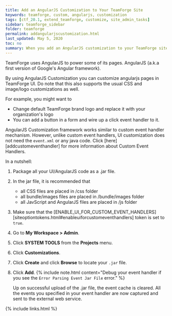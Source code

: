 ```yaml
---
title: Add an AngularJS Customization to Your TeamForge Site
keywords: teamforge, custom, angularjs, customization
tags: [ctf_20.1, extend_teamforge, customize, site_admin_tasks]
sidebar: teamforge_sidebar
folder: teamforge
permalink: addangularjscustomization.html
last_updated: May 5, 2020
toc: no
summary: When you add an AngularJS customization to your TeamForge site using .jar files.
---
```

TeamForge uses AngularJS to power some of its pages. AngularJS (a.k.a first version of Google's Angular framework).

By using AngularJS Customization you can customize angularjs pages in TeamForge UI. Do note that this also supports the usual CSS and image/logo customizations as well.

For example, you might want to 

* Change default TeamForge brand logo and replace it with your organization's logo
* You can add a button in a form and wire up a click event handler to it.

AngularJS Customization framework works similar to custom event handler mechanism. However, unlike custom event handlers, UI customization does not need the `event.xml` or any java code. Click [here][addcustomeventhandler] for more information about Custom Event Handlers.

In a nutshell:
1. Package all your UI/AngularJS code as a .jar file.
2. In the jar file, it is recommended that 
    - all CSS files are placed in <jar>/css folder
    - all bundle/images files are placed in <jar>/bundle/images folder
    - all JavScript and AngularJS files are placed in <jar>/js folder
3. Make sure that the [ENABLE_UI_FOR_CUSTOM_EVENT_HANDLERS][siteoptiontokens.html#enableuiforcustomeventhandlers] token is set to `true`.
4. Go to **My Workspace > Admin**.
5. Click **SYSTEM TOOLS** from the **Projects** menu.
6. Click **Customizations**.
7. Click **Create** and click **Browse** to locate your `.jar` file.
8. Click **Add**.
   {% include note.html content="Debug your event handler if you see the `Error Parsing Event Jar File` error." %}

   Up on successful upload of the .jar file, the event cache is cleared. All the events you specified in your event handler are now captured and sent to the external web service.

{% include links.html %}